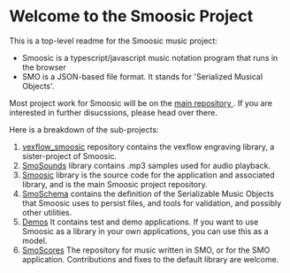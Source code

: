 # Welcome to the Smoosic Project
This is a top-level readme for the Smoosic music project:
* Smoosic is a typescript/javascript music notation program that runs in the browser
* SMO is a JSON-based file format.  It stands for 'Serialized Musical Objects'.

Most project work for Smoosic will be on the 
[main repository ](https://github.com/Smoosic/Smoosic).  If you are interested in further disucssions, please head over there.

Here is a breakdown of the sub-projects:

1. [vexflow_smoosic](https://github.com/Smoosic/vexflow_smoosic) repository contains the vexflow engraving library, a sister-project of Smoosic.
2. [SmoSounds](https://github.com/Smoosic/SmoSounds) library contains .mp3 samples used for audio playback.
3. [Smoosic](https://github.com/Smoosic/Smoosic) library is the source code for the application and associated library, and is the main Smoosic project repository.
4. [SmoSchema](https://github.com/Smoosic/SmoSchema) contains the definition of the Serializable Music Objects that Smoosic 
uses to persist files, and tools for validation, and possibly other utilities. 
5. [Demos](https://github.com/Smoosic/Demos) It contains test and demo applications.  If you want to use Smoosic as a library in your own applications, you can use this as a model. 
6. [SmoScores](https://github.com/Smoosic/SmoScores)  The repository for music written in SMO, or for the SMO application.  Contributions and fixes to the default library are welcome.
